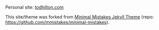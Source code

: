 Personal site: [todhilton.com](http://todhilton.com)

This site/theme was forked from
[Minimal Mistakes Jekyll Theme](https://mmistakes.github.io/minimal-mistakes/)
(repo: https://github.com/mmistakes/minimal-mistakes).
